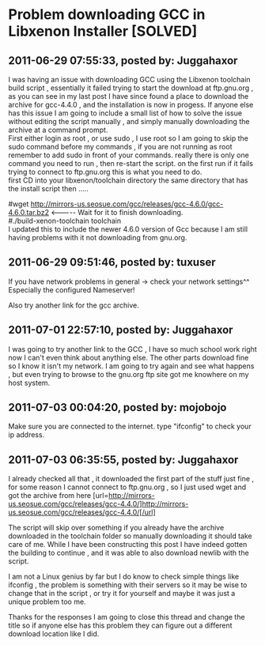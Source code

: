 # Problem downloading GCC in Libxenon Installer [SOLVED]

## 2011-06-29 07:55:33, posted by: Juggahaxor

 I was having an issue with downloading GCC using the Libxenon toolchain build script , essentially it failed trying to start the download at ftp.gnu.org , as you can see in my last post I have since found a place to download the archive for gcc-4.4.0 , and the installation is now in progess. If anyone else has this issue I am going to include a small list of how to solve the issue without editing the script manually , and simply manually downloading the archive at a command prompt.  
 First either login as root , or use sudo , I use root so I am going to skip the sudo command before my commands , if you are not running as root remember to add sudo in front of your commands. really there is only one command you need to run , then re-start the script. on the first run if it fails trying to connect to ftp.gnu.org this is what you need to do.  
 first CD into your libxenon/toolchain directory the same directory that has the install script then .....  
   
 #wget http://mirrors-us.seosue.com/gcc/releases/gcc-4.6.0/gcc-4.6.0.tar.bz2 <----- Wait for it to finish downloading.  
 #./build-xenon-toolchain toolchain  
 I updated this to include the newer 4.6.0 version of Gcc because I am still having problems with it not downloading from gnu.org.

## 2011-06-29 09:51:46, posted by: tuxuser

If you have network problems in general -> check your network settings^^ Especially the configured Nameserver!  
   
 Also try another link for the gcc archive.

## 2011-07-01 22:57:10, posted by: Juggahaxor

I was going to try another link to the GCC , I have so much school work right now I can't even think about anything else. The other parts download fine so I know it isn't my network. I am going to try again and see what happens , but even trying to browse to the gnu.org ftp site got me knowhere on my host system.

## 2011-07-03 00:04:20, posted by: mojobojo

Make sure you are connected to the internet. type "ifconfig" to check your ip address.

## 2011-07-03 06:35:55, posted by: Juggahaxor

I already checked all that , it downloaded the first part of the stuff just fine , for some reason I cannot connect to ftp.gnu.org , so I just used wget and got the archive from here [url=http://mirrors-us.seosue.com/gcc/releases/gcc-4.4.0/]http://mirrors-us.seosue.com/gcc/releases/gcc-4.4.0/[/url]  
   
 The script will skip over something if you already have the archive downloaded in the toolchain folder so manually downloading it should take care of me. While I have been constructing this post I have indeed gotten the building to continue , and it was able to also download newlib with the script.   
   
 I am not a Linux genius by far but I do know to check simple things like ifconfig , the problem is something with their servers so it may be wise to change that in the script , or try it for yourself and maybe it was just a unique problem too me.   
   
 Thanks for the responses I am going to close this thread and change the title so if anyone else has this problem they can figure out a different download location like I did.